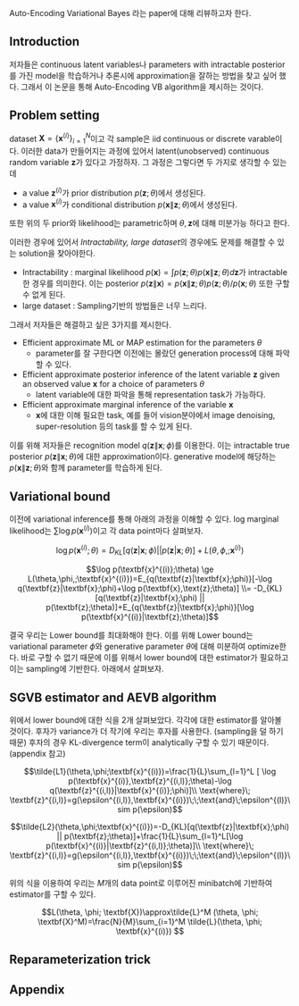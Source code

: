 Auto-Encoding Variational Bayes 라는 paper에 대해 리뷰하고자 한다.

## Introduction
저자들은 continuous latent variables나 parameters with intractable posterior를 가진 model을 학습하거나 추론시에 approximation을 잘하는 방법을 찾고 싶어 했다. 그래서 이 논문을 통해 Auto-Encoding VB algorithm을 제시하는 것이다.

## Problem setting
dataset $\textbf{X} = \{ \textbf{x}^{(i)} \}_{i=1}^{N}$이고 각 sample은 iid continuous or discrete varable이다. 이러한 data가 만들어지는 과정에 있어서 latent(unobserved) continuous random variable $\textbf{z}$가 있다고 가정하자. 그 과정은 그렇다면 두 가지로 생각할 수 있는데
- a value $\textbf{z}^{(i)}$가 prior distribution $p(\textbf{z};\theta)$에서 생성된다.
- a value $\textbf{x}^{(i)}$가 conditional distribution $p(\textbf{x}\|\textbf{z};\theta)$에서 생성된다.

또한 위의 두 prior와 likelihood는 parametric하며 $\theta, \textbf{z}$에 대해 미분가능 하다고 한다.

이러한 경우에 있어서 *Intractability, large dataset*의 경우에도 문제를 해결할 수 있는 solution을 찾아야한다.
- Intractability : marginal likelihood $p(\textbf{x})=\int p(\textbf{z};\theta) p(\textbf{x}\|\textbf{z};\theta)d\textbf{z}$가 intractable한 경우를 의미한다. 이는 posterior $p(\textbf{z}\|\textbf{x})=p(\textbf{x}\|\textbf{z};\theta)p(\textbf{z};\theta)/p(\textbf{x};\theta)$ 또한 구할 수 없게 된다.
- large dataset : Sampling기반의 방법들은 너무 느리다.

그래서 저자들은 해결하고 싶은 3가지를 제시한다.
- Efficient approximate ML or MAP estimation for the parameters $\theta$
  - parameter를 잘 구한다면 이전에는 몰랐던 generation process에 대해 파악할 수 있다.
- Efficient approximate posterior inference of the latent variable $\textbf{z}$ given an observed value $\textbf{x}$ for a choice of parameters $\theta$
  - latent variable에 대한 파악을 통해 representation task가 가능하다.
- Efficient approximate marginal inference of the variable $\textbf{x}$
  - $\textbf{x}$에 대한 이해 필요한 task, 예를 들어 vision분야에서 image denoising, super-resolution 등의 task를 할 수 있게 된다.

이를 위해 저자들은 recognition model $q(\textbf{z}\|\textbf{x};\phi)$를 이용한다. 이는 intractable true posterior $p(\textbf{z}\|\textbf{x};\theta)$에 대한 approximation이다. generative model에 해당하는 $p(\textbf{x}\|\textbf{z};\theta)$와 함께 parameter를 학습하게 된다.

## Variational bound

이전에 variational inference를 통해 아래의 과정을 이해할 수 있다. log marginal likelihood는 $\sum \log p(\textbf{x}^{(i)})$이고 각 data point마다 살펴보자. 

$$\log p(\textbf{x}^{(i)};\theta)=D_{KL}[q(\textbf{z}|\textbf{x};\phi) || p(\textbf{z}|\textbf{x};\theta)]+L(\theta,\phi,;\textbf{x}^{(i)})$$

$$\log p(\textbf{x}^{(i)};\theta) \ge L(\theta,\phi,;\textbf{x}^{(i)})=E_{q(\textbf{z}|\textbf{x};\phi)}[-\log q(\textbf{z}|\textbf{x};\phi)+\log p(\textbf{x},\text{z};\theta)] \\= -D_{KL}[q(\textbf{z}|\textbf{x};\phi) || p(\textbf{z};\theta)]+E_{q(\textbf{z}|\textbf{x};\phi)}[\log p(\textbf{x}^{(i)}|\textbf{z};\theta)]$$

결국 우리는 Lower bound를 최대화해야 한다. 이를 위해 Lower bound는 variational parameter $\phi$와 generative parameter $\theta$에 대해 미분하여 optimize한다. 바로 구할 수 없기 때문에 이를 위해서 lower bound에 대한 estimator가 필요하고 이는 sampling에 기반한다. 아래에서 살펴보자.

## SGVB estimator and AEVB algorithm
위에서 lower bound에 대한 식을 2개 살펴보았다. 각각에 대한 estimator를 알아볼 것이다. 후자가 variance가 더 작기에 우리는 후자를 사용한다. (sampling을 덜 하기 때문) 후자의 경우 KL-divergence term이 analytically 구할 수 있기 때문이다. (appendix 참고)

$$\tilde{L1}(\theta,\phi;\textbf{x}^{(i)})=\frac{1}{L}\sum_{l=1}^L [ \log p(\textbf{x}^{(i)},\textbf{z}^{(i,l)};\theta)-\log q(\textbf{z}^{(i,l)}|\textbf{x}^{(i)};\phi)]\\ \text{where}\; \textbf{z}^{(i,l)}=g(\epsilon^{(i,l)},\textbf{x}^{(i)})\;\;\text{and}\;\epsilon^{(l)}\sim p(\epsilon)$$

$$\tilde{L2}(\theta,\phi;\textbf{x}^{(i)})=-D_{KL}[q(\textbf{z}|\textbf{x};\phi) || p(\textbf{z};\theta)]+\frac{1}{L}\sum_{l=1}^L[\log p(\textbf{x}^{(i)}|\textbf{z}^{(i,l)};\theta)]\\ \text{where}\; \textbf{z}^{(i,l)}=g(\epsilon^{(i,l)},\textbf{x}^{(i)})\;\;\text{and}\;\epsilon^{(l)}\sim p(\epsilon)$$

위의 식을 이용하여 우리는 $M$개의 data point로 이루어진 minibatch에 기반하여 estimator를 구할 수 있다.

$$L(\theta, \phi; \textbf{X})\approx\tilde{L}^M (\theta, \phi; \textbf{X}^M)=\frac{N}{M}\sum_{i=1}^M \tilde{L}(\theta, \phi; \textbf{x}^{(i)}) $$

## Reparameterization trick




## Appendix